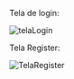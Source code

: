 Tela de login:

![telaLogin](https://github.com/Luiz-Filipee/Telas_Login_Register/assets/147888923/25f166d8-7f82-4c61-b5ee-85edc5d7ee61)

Tela Register:

![TelaRegister](https://github.com/Luiz-Filipee/Telas_Login_Register/assets/147888923/d6079bba-2b95-40c4-a1f1-294a24d8a0bd)
